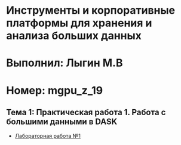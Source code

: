 # Инструменты и корпоративные платформы для хранения и анализа больших данных
# Выполнил: Лыгин М.В
# Номер: mgpu_z_19

## Тема 1: Практическая работа 1. Работа с большими данными в DASK
- [Лабораторная работа №1](/Работа_№1.ipynb)
